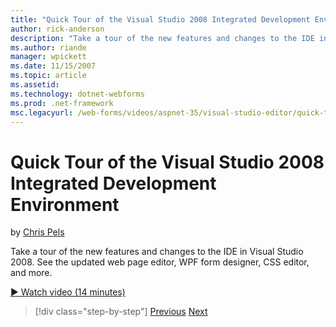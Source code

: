 ```yaml
---
title: "Quick Tour of the Visual Studio 2008 Integrated Development Environment | Microsoft Docs"
author: rick-anderson
description: "Take a tour of the new features and changes to the IDE in Visual Studio 2008. See the updated web page editor, WPF form designer, CSS editor, and more."
ms.author: riande
manager: wpickett
ms.date: 11/15/2007
ms.topic: article
ms.assetid: 
ms.technology: dotnet-webforms
ms.prod: .net-framework
msc.legacyurl: /web-forms/videos/aspnet-35/visual-studio-editor/quick-tour-of-the-visual-studio-2008-integrated-development-environment
---
```

Quick Tour of the Visual Studio 2008 Integrated Development Environment
====================
by [Chris Pels](https://twitter.com/chrispels)

Take a tour of the new features and changes to the IDE in Visual Studio 2008. See the updated web page editor, WPF form designer, CSS editor, and more.

[&#9654; Watch video (14 minutes)](https://channel9.msdn.com/Blogs/ASP-NET-Site-Videos/quick-tour-of-the-visual-studio-2008-integrated-development-environment)

>[!div class="step-by-step"]
[Previous](intellisense-for-jscript-and-aspnet-ajax.md)
[Next](creating-and-modifying-a-css-file.md)